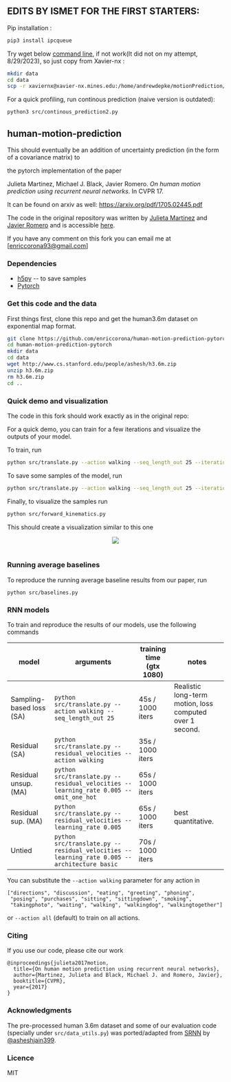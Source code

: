 ## EDITS BY ISMET FOR THE FIRST STARTERS:

Pip installation :
```bash
pip3 install ipcqueue
```

Try wget below [command line](https://github.com/CloudRenderVR/human-motion-prediction-pytorch-uncertainty#get-this-code-and-the-data), 
if not work(It did not on my attempt, 8/29/2023), so just copy from Xavier-nx :
```bash
mkdir data
cd data
scp -r xaviernx@xavier-nx.mines.edu:/home/andrewdepke/motionPrediction/data/* .
```

For a quick profiling, run continous prediction (naive version is outdated):
```bash
python3 src/continous_prediction2.py
```





## human-motion-prediction
This should eventually be an addition of uncertainty prediction (in the form of a covariance matrix) to

the pytorch implementation of the paper

Julieta Martinez, Michael J. Black, Javier Romero.
_On human motion prediction using recurrent neural networks_. In CVPR 17.

It can be found on arxiv as well: https://arxiv.org/pdf/1705.02445.pdf

The code in the original repository was written by [Julieta Martinez](https://github.com/una-dinosauria/) and [Javier Romero](https://github.com/libicocco/) and is accessible [here](/blob/master/src/translate.py).

If you have any comment on this fork you can email me at [enriccorona93@gmail.com]

### Dependencies

* [h5py](https://github.com/h5py/h5py) -- to save samples
* [Pytorch](https://pytorch.org/)

### Get this code and the data

First things first, clone this repo and get the human3.6m dataset on exponential map format.

```bash
git clone https://github.com/enriccorona/human-motion-prediction-pytorch.git
cd human-motion-prediction-pytorch
mkdir data
cd data
wget http://www.cs.stanford.edu/people/ashesh/h3.6m.zip
unzip h3.6m.zip
rm h3.6m.zip
cd ..
```

### Quick demo and visualization

The code in this fork should work exactly as in the original repo:

For a quick demo, you can train for a few iterations and visualize the outputs
of your model.

To train, run
```bash
python src/translate.py --action walking --seq_length_out 25 --iterations 10000
```

To save some samples of the model, run
```bash
python src/translate.py --action walking --seq_length_out 25 --iterations 10000 --sample --load 10000
```

Finally, to visualize the samples run
```bash
python src/forward_kinematics.py
```

This should create a visualization similar to this one

<p align="center">
  <img src="https://raw.githubusercontent.com/una-dinosauria/human-motion-prediction/master/imgs/walking.gif"><br><br>
</p>


### Running average baselines

To reproduce the running average baseline results from our paper, run

`python src/baselines.py`

### RNN models

To train and reproduce the results of our models, use the following commands

| model      | arguments | training time (gtx 1080) | notes |
| ---        | ---       | ---   | --- |
| Sampling-based loss (SA) | `python src/translate.py --action walking --seq_length_out 25` | 45s / 1000 iters | Realistic long-term motion, loss computed over 1 second. |
| Residual (SA)            | `python src/translate.py --residual_velocities --action walking` | 35s / 1000 iters |  |
| Residual unsup. (MA)     | `python src/translate.py --residual_velocities --learning_rate 0.005 --omit_one_hot` | 65s / 1000 iters | |
| Residual sup. (MA)       | `python src/translate.py --residual_velocities --learning_rate 0.005` | 65s / 1000 iters | best quantitative.|
| Untied       | `python src/translate.py --residual_velocities --learning_rate 0.005 --architecture basic` | 70s / 1000 iters | |


You can substitute the `--action walking` parameter for any action in

```
["directions", "discussion", "eating", "greeting", "phoning",
 "posing", "purchases", "sitting", "sittingdown", "smoking",
 "takingphoto", "waiting", "walking", "walkingdog", "walkingtogether"]
```

or `--action all` (default) to train on all actions.

### Citing

If you use our code, please cite our work

```
@inproceedings{julieta2017motion,
  title={On human motion prediction using recurrent neural networks},
  author={Martinez, Julieta and Black, Michael J. and Romero, Javier},
  booktitle={CVPR},
  year={2017}
}
```

### Acknowledgments

The pre-processed human 3.6m dataset and some of our evaluation code (specially under `src/data_utils.py`) was ported/adapted from [SRNN](https://github.com/asheshjain399/RNNexp/tree/srnn/structural_rnn) by [@asheshjain399](https://github.com/asheshjain399).

### Licence
MIT
